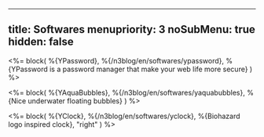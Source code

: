 ----- 
title: Softwares
menupriority: 3
noSubMenu: true
hidden: false
-----
<%= block( %{YPassword}, 
    %{/n3blog/en/softwares/ypassword}, 
    %{YPassword is a password manager that make your web life more secure} 
) %>

<%= block( %{YAquaBubbles}, 
   %{/n3blog/en/softwares/yaquabubbles}, 
   %{Nice underwater floating bubbles}
    ) %>

<%= block( %{YClock}, 
   %{/n3blog/en/softwares/yclock}, 
   %{Biohazard logo inspired clock},
    "right"
    ) %>

<div class="flush"></div>
